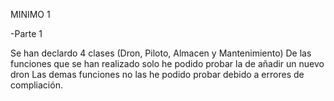 MINIMO 1

-Parte 1

Se han declardo 4 clases (Dron, Piloto, Almacen y Mantenimiento)
De las funciones que se han realizado solo he podido probar la de añadir un nuevo dron
Las demas funciones no las he podido probar debido a errores de compliación.  


